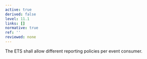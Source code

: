```yaml
---
active: true
derived: false
level: 11.1
links: []
normative: true
ref: ''
reviewed: none
---
```


The ETS shall allow different reporting policies per event consumer.

